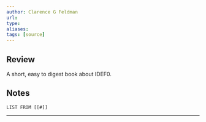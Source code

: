 ```yaml
---
author: Clarence G Feldman
url: 
type: 
aliases: 
tags: [source]
---
```

## Review
A short, easy to digest book about IDEF0.

## Notes
```dataview
LIST FROM [[#]]
```

---